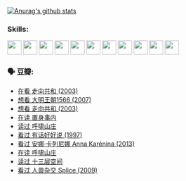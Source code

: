 
[![Anurag's github stats](https://github-readme-stats.vercel.app/api?username=w940853815)](https://github.com/anuraghazra/github-readme-stats)

### Skills:

<code><img height="32" src="https://cdn.jsdelivr.net/npm/simple-icons@v5/icons/python.svg"></code>
<code><img height="32" src="https://cdn.jsdelivr.net/npm/simple-icons@v5/icons/javascript.svg"></code>
<code><img height="32" src="https://cdn.jsdelivr.net/npm/simple-icons@v5/icons/django.svg"></code>
<code><img height="32" src="https://cdn.jsdelivr.net/npm/simple-icons@v5/icons/flask.svg"></code>
<code><img height="32" src="https://cdn.jsdelivr.net/npm/simple-icons@v5/icons/vuetify.svg"></code>
<code><img height="32" src="https://cdn.jsdelivr.net/npm/simple-icons@v5/icons/git.svg"></code>
<code><img height="32" src="https://cdn.jsdelivr.net/npm/simple-icons@v5/icons/docker.svg"></code>
<code><img height="32" src="https://cdn.jsdelivr.net/npm/simple-icons@v5/icons/postgresql.svg"></code>
<code><img height="32" src="https://cdn.jsdelivr.net/npm/simple-icons@v5/icons/elasticsearch.svg"></code>
<code><img height="32" src="https://cdn.jsdelivr.net/npm/simple-icons@v5/icons/macos.svg"></code>
<code><img height="32" src="https://cdn.jsdelivr.net/npm/simple-icons@v5/icons/linux.svg"></code>

### 🗣 豆瓣:

<!-- DOUBAN-ACTIVITIES:START -->
- [在看 走向共和‎ (2003)](https://www.douban.com/people/136069238/status/3711470443/?_i=41263685)
- [想看 大明王朝1566‎ (2007)](https://www.douban.com/people/136069238/status/3710980213/?_i=41263685)
- [想看 走向共和‎ (2003)](https://www.douban.com/people/136069238/status/3710980002/?_i=41263685)
- [在读 置身事内](https://www.douban.com/people/136069238/status/3710472151/?_i=41263685)
- [读过 呼啸山庄](https://www.douban.com/people/136069238/status/3710470617/?_i=41263685)
- [看过 有话好好说‎ (1997)](https://www.douban.com/people/136069238/status/3709833172/?_i=41263685)
- [看过 安娜·卡列尼娜 Anna Karénina‎ (2013)](https://www.douban.com/people/136069238/status/3708942010/?_i=41263685)
- [在读 呼啸山庄](https://www.douban.com/people/136069238/status/3701626992/?_i=41263685)
- [读过 十三层空间](https://www.douban.com/people/136069238/status/3700755247/?_i=41263685)
- [看过 人兽杂交 Splice‎ (2009)](https://www.douban.com/people/136069238/status/3700243036/?_i=41263685)
<!-- DOUBAN-ACTIVITIES:END -->
<!--
**w940853815/w940853815** is a ✨ _special_ ✨ repository because its `README.md` (this file) appears on your GitHub profile.

Here are some ideas to get you started:

- 🔭 I’m currently working on ...
- 🌱 I’m currently learning ...
- 👯 I’m looking to collaborate on ...
- 🤔 I’m looking for help with ...
- 💬 Ask me about ...
- 📫 How to reach me: ...
- 😄 Pronouns: ...
- ⚡ Fun fact: ...
-->
